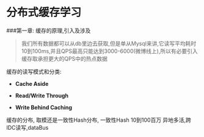 # 分布式缓存学习

###第一章: 缓存的原理,引入及涉及

> 我们所有数据都可以从db里边去获取,但是单从Mysql来讲,它读写平均耗时10到100ms,并且QPS最高只能达到3000-6000(微博线上),所以有必要引入
>缓存取承担更大的QPS中的热点数据

缓存的读写模式和分类:

- **Cache Aside**

- **Read/Write Through**

- **Write Behind Caching**

缓存的分布, 取模还是一致性Hash分布,
一致性Hash 10到100百万  异地多活,跨IDC读写,dataBus

